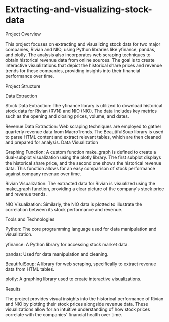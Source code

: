 # Extracting-and-visualizing-stock-data

Project Overview

This project focuses on extracting and visualizing stock data for two major companies, Rivian and NIO, using Python libraries like yfinance, pandas, and plotly. The analysis also incorporates web scraping techniques to obtain historical revenue data from online sources. The goal is to create interactive visualizations that depict the historical share prices and revenue trends for these companies, providing insights into their financial performance over time.

Project Structure

Data Extraction

Stock Data Extraction: The yfinance library is utilized to download historical stock data for Rivian (RVN) and NIO (NIO). The data includes key metrics such as the opening and closing prices, volume, and dates.

Revenue Data Extraction: Web scraping techniques are employed to gather quarterly revenue data from MacroTrends. The BeautifulSoup library is used to parse HTML content and extract relevant tables, which are then cleaned and prepared for analysis.
Data Visualization

Graphing Function: A custom function make_graph is defined to create a dual-subplot visualization using the plotly library. The first subplot displays the historical share price, and the second one shows the historical revenue data. This function allows for an easy comparison of stock performance against company revenue over time.

Rivian Visualization: The extracted data for Rivian is visualized using the make_graph function, providing a clear picture of the company's stock price and revenue trends.

NIO Visualization: Similarly, the NIO data is plotted to illustrate the correlation between its stock performance and revenue.


Tools and Technologies

Python: The core programming language used for data manipulation and visualization.

yfinance: A Python library for accessing stock market data.

pandas: Used for data manipulation and cleaning.

BeautifulSoup: A library for web scraping, specifically to extract revenue data from HTML tables.

plotly: A graphing library used to create interactive visualizations.



Results

The project provides visual insights into the historical performance of Rivian and NIO by plotting their stock prices alongside revenue data. These visualizations allow for an intuitive understanding of how stock prices correlate with the companies' financial health over time.
